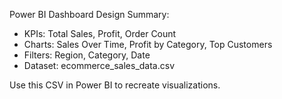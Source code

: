 Power BI Dashboard Design Summary:
- KPIs: Total Sales, Profit, Order Count
- Charts: Sales Over Time, Profit by Category, Top Customers
- Filters: Region, Category, Date
- Dataset: ecommerce_sales_data.csv

Use this CSV in Power BI to recreate visualizations.
